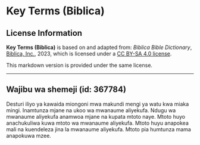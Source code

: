 # Key Terms (Biblica)

## License Information

**Key Terms (Biblica)** is based on and adapted from: _Biblica Bible Dictionary_, [Biblica, Inc.](https://www.biblica.com/), 2023, which is licensed under a [CC BY-SA 4.0 license](https://creativecommons.org/licenses/by-sa/4.0/legalcode.en).

This markdown version is provided under the same license.



--------------------------------

## Wajibu wa shemeji (id: 367784)

Desturi iliyo ya kawaida miongoni mwa makundi mengi ya watu kwa miaka mingi. Inamtunza mjane na ukoo wa mwanaume aliyekufa. Ndugu wa mwanaume aliyekufa anamwoa mjane na kupata mtoto naye. Mtoto huyo anachukuliwa kuwa mtoto wa mwanaume aliyekufa. Mtoto huyu anapokea mali na kuendeleza jina la mwanaume aliyekufa. Mtoto pia humtunza mama anapokuwa mzee.



